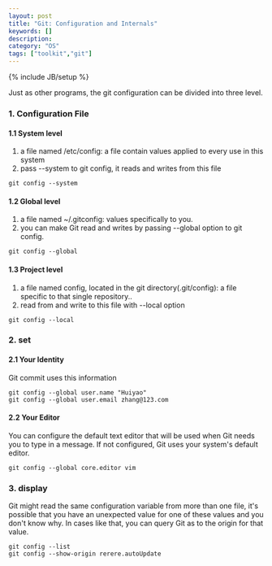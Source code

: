 ```yaml
---
layout: post
title: "Git: Configuration and Internals"
keywords: []
description: 
category: "OS"
tags: ["toolkit","git"]
---
```

{% include JB/setup %}

Just as other programs, the git configuration can be divided into three level.

### 1. Configuration File
#### 1.1 System level 
1. a file named /etc/config: a file contain values applied to every use in this
 system
2. pass --system to git config, it reads and writes from this file

```shell
git config --system
```
#### 1.2 Global level

1. a file named ~/.gitconfig: values specifically to you.
2. you can make Git read and writes by passing --global option to git config.

```shell
git config --global
```

#### 1.3 Project level
1. a file named config, located in the git directory(.git/config): a file
   specific to that single repository..
2. read from and write to this file with --local option

```shell
git config --local
```


### 2. set 
#### 2.1 Your Identity
Git commit uses this information

```shell
git config --global user.name "Huiyao"
git config --global user.email zhang@123.com
```

#### 2.2 Your Editor
You can configure the default text editor that will be used when Git needs you
to type in a message. If not configured, Git uses your system's default editor.

```shell
git config --global core.editor vim
```


### 3. display
Git might read the same configuration variable from more than one file, it's
possible that you have an unexpected value for one of these values and you don't
know why. In cases like that, you can query Git as to the origin for that value.

```shell
git config --list
git config --show-origin rerere.autoUpdate
```


 
